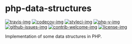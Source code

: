 php-data-structures
===================

[travis-img]: https://img.shields.io/travis/hschulz/php-data-structures.svg?style=flat-square
[codecov-img]: https://img.shields.io/codecov/c/github/hschulz/php-data-structures.svg?style=flat-square
[php-v-img]: https://img.shields.io/packagist/php-v/hschulz/php-data-structures?style=flat-square
[github-issues-img]: https://img.shields.io/github/issues/hschulz/php-data-structures.svg?style=flat-square
[contrib-welcome-img]: https://img.shields.io/badge/contributions-welcome-blue.svg?style=flat-square
[license-img]: https://img.shields.io/github/license/hschulz/php-data-structures.svg?style=flat-square
[styleci-img]: https://styleci.io/repos/130553513/shield

[![travis-img]](https://travis-ci.com/github/hschulz/php-data-structures)
[![codecov-img]](https://codecov.io/gh/hschulz/php-data-structures)
[![styleci-img]](https://github.styleci.io/repos/130553513)
[![php-v-img]](https://packagist.org/packages/hschulz/php-data-structures)
[![github-issues-img]](https://github.com/hschulz/php-data-structures/issues)
[![contrib-welcome-img]](https://github.com/hschulz/php-data-structures/blob/master/CONTRIBUTING.md)
[![license-img]](https://github.com/hschulz/php-data-structures/blob/master/LICENSE)

Implementation of some data structures in PHP.
